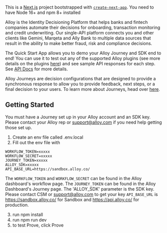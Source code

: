 This is a [Next.js](https://nextjs.org/) project bootstrapped with [`create-next-app`](https://github.com/vercel/next.js/tree/canary/packages/create-next-app).
You need to have Node 16+ and npm 8+ installed

Alloy is the Identity Decisioning Platform that helps banks and fintech companies automate their decisions for onboarding, transaction monitoring and credit underwriting. Our single-API platform connects you and other clients like Gemini, Marqeta and Ally Bank to multiple data sources that result in the ability to make better fraud, risk and compliance decisions.

The Quick Start App allows you to demo your Alloy Journey and SDK end to end! You can use it to test out any of the supported Alloy plugins (see more details on the plugins [here](https://developer.alloy.com/public/docs/document-verification-web-sdk)) and see sample API responses for each step. See [API Docs](https://developer.alloy.com/public/docs/document-verification-web-sdk) for more details. 

Alloy Journeys are decision configurations that are designed to provide a synchronous response to allow you to provide feedback, next steps, or a final decision to your users. To learn more about Journeys, head over [here](https://developer.alloy.com/public/docs/introduction-to-journeys).

## Getting Started

You must have a Journey set up in your Alloy account and an SDK key. Please contact your Alloy rep or support@alloy.com if you need help getting those set up.

1. Create an env file called .env.local
2. Fill out the env file with 
```
WORKFLOW_TOKEN=xxxxx
WORKFLOW_SECRET=xxxxx
JOURNEY_TOKEN=xxxxx
ALLOY_SDK=xxxxx
API_BASE_URL=https://sandbox.alloy.co/
```

The `WORKFLOW_TOKEN` and `WORKFLOW_SECRET` can be found in the Alloy dashboard's workflow page.
The `JOURNEY_TOKEN` can be found in the Alloy Dashboard's Journey page.
The 'ALLOY_SDK' parameter is the SDK key. Please contact CSM or support@alloy.com to get your key
`API_BASE_URL` is https://sandbox.alloy.co/ for Sandbox and https://api.alloy.co/ for production. 

3. run npm install
4. run npm run dev
5. to test Prove, click Prove 
